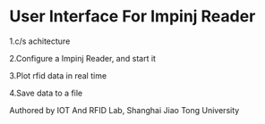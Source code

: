 # User Interface For Impinj Reader 

1.c/s achitecture 

2.Configure a Impinj Reader, and start it

3.Plot rfid data in real time

4.Save data to a file

Authored by IOT And RFID Lab, Shanghai Jiao Tong University  
